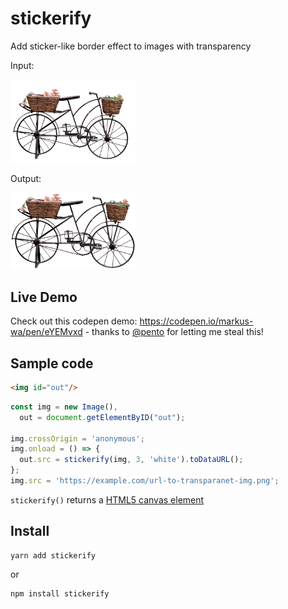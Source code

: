 # stickerify
Add sticker-like border effect to images with transparency

Input:

<img alt="input image" src="example/input.png" width="200px" />

Output:

<img alt="stickerified image" src="example/stickerified.png" width="200px" />

## Live Demo

Check out this codepen demo: https://codepen.io/markus-wa/pen/eYEMvxd - thanks to [@pento](https://github.com/pento) for letting me steal this!

## Sample code

```html
<img id="out"/>
```

```js
const img = new Image(),
  out = document.getElementByID("out");

img.crossOrigin = 'anonymous';
img.onload = () => {
  out.src = stickerify(img, 3, 'white').toDataURL();
};
img.src = 'https://example.com/url-to-transparanet-img.png';
```

`stickerify()` returns a [HTML5 canvas element](https://www.w3schools.com/html/html5_canvas.asp)

## Install

    yarn add stickerify

or

    npm install stickerify
